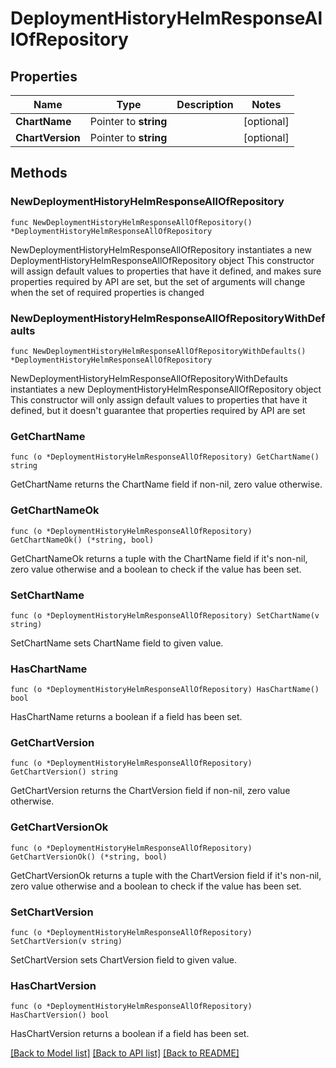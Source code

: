 # DeploymentHistoryHelmResponseAllOfRepository

## Properties

Name | Type | Description | Notes
------------ | ------------- | ------------- | -------------
**ChartName** | Pointer to **string** |  | [optional] 
**ChartVersion** | Pointer to **string** |  | [optional] 

## Methods

### NewDeploymentHistoryHelmResponseAllOfRepository

`func NewDeploymentHistoryHelmResponseAllOfRepository() *DeploymentHistoryHelmResponseAllOfRepository`

NewDeploymentHistoryHelmResponseAllOfRepository instantiates a new DeploymentHistoryHelmResponseAllOfRepository object
This constructor will assign default values to properties that have it defined,
and makes sure properties required by API are set, but the set of arguments
will change when the set of required properties is changed

### NewDeploymentHistoryHelmResponseAllOfRepositoryWithDefaults

`func NewDeploymentHistoryHelmResponseAllOfRepositoryWithDefaults() *DeploymentHistoryHelmResponseAllOfRepository`

NewDeploymentHistoryHelmResponseAllOfRepositoryWithDefaults instantiates a new DeploymentHistoryHelmResponseAllOfRepository object
This constructor will only assign default values to properties that have it defined,
but it doesn't guarantee that properties required by API are set

### GetChartName

`func (o *DeploymentHistoryHelmResponseAllOfRepository) GetChartName() string`

GetChartName returns the ChartName field if non-nil, zero value otherwise.

### GetChartNameOk

`func (o *DeploymentHistoryHelmResponseAllOfRepository) GetChartNameOk() (*string, bool)`

GetChartNameOk returns a tuple with the ChartName field if it's non-nil, zero value otherwise
and a boolean to check if the value has been set.

### SetChartName

`func (o *DeploymentHistoryHelmResponseAllOfRepository) SetChartName(v string)`

SetChartName sets ChartName field to given value.

### HasChartName

`func (o *DeploymentHistoryHelmResponseAllOfRepository) HasChartName() bool`

HasChartName returns a boolean if a field has been set.

### GetChartVersion

`func (o *DeploymentHistoryHelmResponseAllOfRepository) GetChartVersion() string`

GetChartVersion returns the ChartVersion field if non-nil, zero value otherwise.

### GetChartVersionOk

`func (o *DeploymentHistoryHelmResponseAllOfRepository) GetChartVersionOk() (*string, bool)`

GetChartVersionOk returns a tuple with the ChartVersion field if it's non-nil, zero value otherwise
and a boolean to check if the value has been set.

### SetChartVersion

`func (o *DeploymentHistoryHelmResponseAllOfRepository) SetChartVersion(v string)`

SetChartVersion sets ChartVersion field to given value.

### HasChartVersion

`func (o *DeploymentHistoryHelmResponseAllOfRepository) HasChartVersion() bool`

HasChartVersion returns a boolean if a field has been set.


[[Back to Model list]](../README.md#documentation-for-models) [[Back to API list]](../README.md#documentation-for-api-endpoints) [[Back to README]](../README.md)


